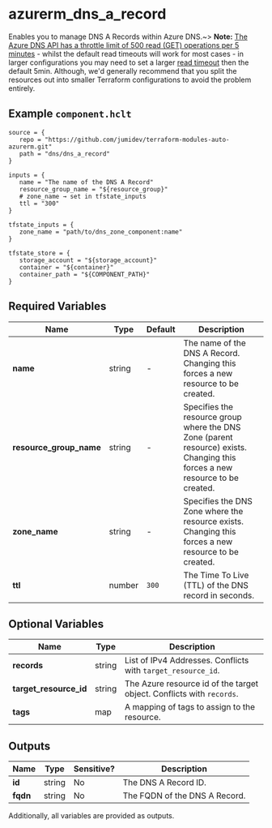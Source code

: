 # azurerm_dns_a_record

Enables you to manage DNS A Records within Azure DNS.~> **Note:** [The Azure DNS API has a throttle limit of 500 read (GET) operations per 5 minutes](https://docs.microsoft.com/azure/azure-resource-manager/management/request-limits-and-throttling#network-throttling) - whilst the default read timeouts will work for most cases - in larger configurations you may need to set a larger [read timeout](https://www.terraform.io/language/resources/syntax#operation-timeouts) then the default 5min. Although, we'd generally recommend that you split the resources out into smaller Terraform configurations to avoid the problem entirely.

## Example `component.hclt`

```hcl
source = {
   repo = "https://github.com/jumidev/terraform-modules-auto-azurerm.git"   
   path = "dns/dns_a_record"   
}

inputs = {
   name = "The name of the DNS A Record"   
   resource_group_name = "${resource_group}"   
   # zone_name → set in tfstate_inputs
   ttl = "300"   
}

tfstate_inputs = {
   zone_name = "path/to/dns_zone_component:name"   
}

tfstate_store = {
   storage_account = "${storage_account}"   
   container = "${container}"   
   container_path = "${COMPONENT_PATH}"   
}

```

## Required Variables

| Name | Type |  Default  |  Description |
| ---- | --------- |  ----------- | ----------- |
| **name** | string |  -  |  The name of the DNS A Record. Changing this forces a new resource to be created. | 
| **resource_group_name** | string |  -  |  Specifies the resource group where the DNS Zone (parent resource) exists. Changing this forces a new resource to be created. | 
| **zone_name** | string |  -  |  Specifies the DNS Zone where the resource exists. Changing this forces a new resource to be created. | 
| **ttl** | number |  `300`  |  The Time To Live (TTL) of the DNS record in seconds. | 

## Optional Variables

| Name | Type |  Description |
| ---- | --------- |  ----------- |
| **records** | string |  List of IPv4 Addresses. Conflicts with `target_resource_id`. | 
| **target_resource_id** | string |  The Azure resource id of the target object. Conflicts with `records`. | 
| **tags** | map |  A mapping of tags to assign to the resource. | 



## Outputs

| Name | Type | Sensitive? | Description |
| ---- | ---- | --------- | --------- |
| **id** | string | No  | The DNS A Record ID. | 
| **fqdn** | string | No  | The FQDN of the DNS A Record. | 

Additionally, all variables are provided as outputs.
